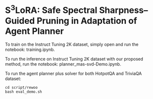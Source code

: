 # S<sup>3</sup>LoRA: Safe Spectral Sharpness–Guided Pruning in Adaptation of Agent Planner

To train on the Instruct Tuning 2K dataset, simply open and run the notebook: training.ipynb. 


To run the inference on Instruct Tuning 2K dataset with our proposed method, run the notebook:  planner_mas-svd-Demo.ipynb. 

To run the agent planner plus solver for both HotpotQA and TriviaQA dataset:

```
cd script/rewoo
bash eval_demo.sh
